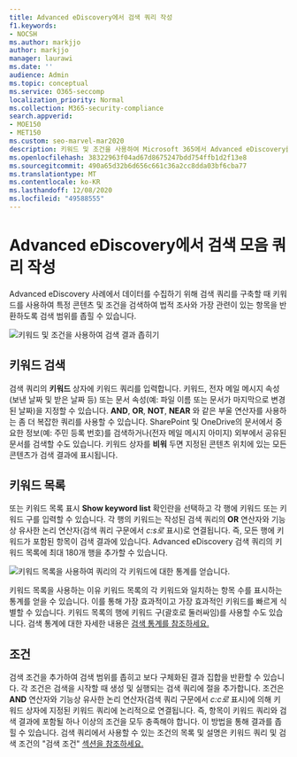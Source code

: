 ```yaml
---
title: Advanced eDiscovery에서 검색 쿼리 작성
f1.keywords:
- NOCSH
ms.author: markjjo
author: markjjo
manager: laurawi
ms.date: ''
audience: Admin
ms.topic: conceptual
ms.service: O365-seccomp
localization_priority: Normal
ms.collection: M365-security-compliance
search.appverid:
- MOE150
- MET150
ms.custom: seo-marvel-mar2020
description: 키워드 및 조건을 사용하여 Microsoft 365에서 Advanced eDiscovery를 사용하여 데이터를 검색할 때 검색 범위를 좁힐 수 있습니다.
ms.openlocfilehash: 38322963f04ad67d8675247bdd754ffb1d2f13e8
ms.sourcegitcommit: 490a65d32b6d656c661c36a2cc8dda03bf6cba77
ms.translationtype: MT
ms.contentlocale: ko-KR
ms.lasthandoff: 12/08/2020
ms.locfileid: "49588555"
---
```

# <a name="build-search-collection-queries-in-advanced-ediscovery"></a>Advanced eDiscovery에서 검색 모음 쿼리 작성

Advanced eDiscovery 사례에서 데이터를 수집하기 위해 검색 쿼리를 구축할 때 키워드를 사용하여 특정 콘텐츠 및 조건을 검색하여 법적 조사와 가장 관련이 있는 항목을 반환하도록 검색 범위를 좁힐 수 있습니다.

![키워드 및 조건을 사용하여 검색 결과 좁히기](../media/SearchQueryBox.png)

## <a name="keyword-searches"></a>키워드 검색

검색 쿼리의 **키워드** 상자에 키워드 쿼리를 입력합니다. 키워드, 전자 메일 메시지 속성(보낸 날짜 및 받은 날짜 등) 또는 문서 속성(예: 파일 이름 또는 문서가 마지막으로 변경된 날짜)을 지정할 수 있습니다. **AND**, **OR**, **NOT**, **NEAR** 와 같은 부울 연산자를 사용하는 좀 더 복잡한 쿼리를 사용할 수 있습니다. SharePoint 및 OneDrive의 문서에서 중요한 정보(예: 주민 등록 번호)를 검색하거나(전자 메일 메시지 아미지) 외부에서 공유된 문서를 검색할 수도 있습니다. 키워드 상자를 **비워** 두면 지정된 콘텐츠 위치에 있는 모든 콘텐츠가 검색 결과에 표시됩니다.

## <a name="keyword-list"></a>키워드 목록

또는 키워드 목록 표시 **Show keyword list** 확인란을 선택하고 각 행에 키워드 또는 키워드 구를 입력할 수 있습니다. 각 행의 키워드는 작성된 검색 쿼리의 **OR** 연산자와 기능상 유사한 논리 연산자(검색 쿼리 구문에서 *c:s로* 표시)로 연결됩니다. 즉, 모든 행에 키워드가 포함된 항목이 검색 결과에 있습니다. Advanced eDiscovery 검색 쿼리의 키워드 목록에 최대 180개 행을 추가할 수 있습니다.

![키워드 목록을 사용하여 쿼리의 각 키워드에 대한 통계를 얻습니다.](../media/KeywordListSearch.png)

키워드 목록을 사용하는 이유 키워드 목록의 각 키워드와 일치하는 항목 수를 표시하는 통계를 얻을 수 있습니다. 이를 통해 가장 효과적이고 가장 효과적인 키워드를 빠르게 식별할 수 있습니다. 키워드 목록의 행에 키워드 구(괄호로 둘러싸임)를 사용할 수도 있습니다. 검색 통계에 대한 자세한 내용은 [검색 통계를 참조하세요.](search-statistics.md)

## <a name="conditions"></a>조건

검색 조건을 추가하여 검색 범위를 좁히고 보다 구체화된 결과 집합을 반환할 수 있습니다. 각 조건은 검색을 시작할 때 생성 및 실행되는 검색 쿼리에 절을 추가합니다. 조건은 **AND** 연산자와 기능상 유사한 논리 연산자(검색 쿼리 구문에서 *c:c로* 표시)에 의해 키워드 상자에 지정된 키워드 쿼리에 논리적으로 연결됩니다. 즉, 항목이 키워드 쿼리와 검색 결과에 포함될 하나 이상의 조건을 모두 충족해야 합니다. 이 방법을 통해 결과를 좁힐 수 있습니다. 검색 쿼리에서 사용할 수 있는 조건의 목록 및 설명은 키워드 쿼리 및 검색 조건의 "검색 조건" [섹션을 참조하세요.](keyword-queries-and-search-conditions.md#search-conditions)
